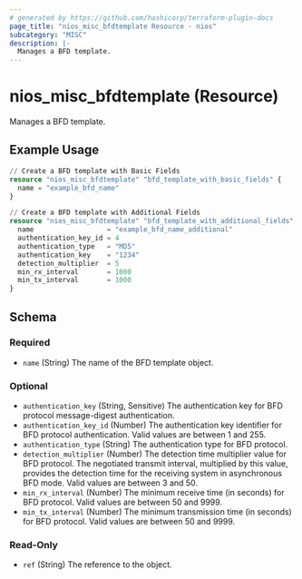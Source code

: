 ```yaml
---
# generated by https://github.com/hashicorp/terraform-plugin-docs
page_title: "nios_misc_bfdtemplate Resource - nios"
subcategory: "MISC"
description: |-
  Manages a BFD template.
---
```


# nios_misc_bfdtemplate (Resource)

Manages a BFD template.

## Example Usage

```terraform
// Create a BFD template with Basic Fields
resource "nios_misc_bfdtemplate" "bfd_template_with_basic_fields" {
  name = "example_bfd_name"
}

// Create a BFD template with Additional Fields
resource "nios_misc_bfdtemplate" "bfd_template_with_additional_fields" {
  name                  = "example_bfd_name_additional"
  authentication_key_id = 4
  authentication_type   = "MD5"
  authentication_key    = "1234"
  detection_multiplier  = 5
  min_rx_interval       = 1000
  min_tx_interval       = 1000
}
```

<!-- schema generated by tfplugindocs -->
## Schema

### Required

- `name` (String) The name of the BFD template object.

### Optional

- `authentication_key` (String, Sensitive) The authentication key for BFD protocol message-digest authentication.
- `authentication_key_id` (Number) The authentication key identifier for BFD protocol authentication. Valid values are between 1 and 255.
- `authentication_type` (String) The authentication type for BFD protocol.
- `detection_multiplier` (Number) The detection time multiplier value for BFD protocol. The negotiated transmit interval, multiplied by this value, provides the detection time for the receiving system in asynchronous BFD mode. Valid values are between 3 and 50.
- `min_rx_interval` (Number) The minimum receive time (in seconds) for BFD protocol. Valid values are between 50 and 9999.
- `min_tx_interval` (Number) The minimum transmission time (in seconds) for BFD protocol. Valid values are between 50 and 9999.

### Read-Only

- `ref` (String) The reference to the object.
